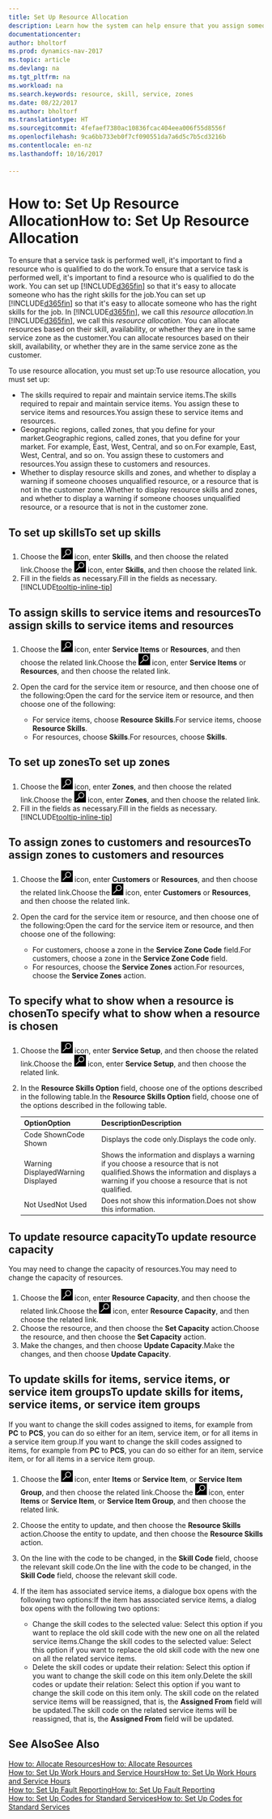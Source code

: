 ```yaml
---
title: Set Up Resource Allocation
description: Learn how the system can help ensure that you assign someone who has the skills required to provide a service.
documentationcenter: 
author: bholtorf
ms.prod: dynamics-nav-2017
ms.topic: article
ms.devlang: na
ms.tgt_pltfrm: na
ms.workload: na
ms.search.keywords: resource, skill, service, zones
ms.date: 08/22/2017
ms.author: bholtorf
ms.translationtype: HT
ms.sourcegitcommit: 4fefaef7380ac10836fcac404eea006f55d8556f
ms.openlocfilehash: 9ca6bb733eb0f7cf090551da7a6d5c7b5cd3216b
ms.contentlocale: en-nz
ms.lasthandoff: 10/16/2017

---
```


# <a name="how-to-set-up-resource-allocation"></a><span data-ttu-id="abdfe-103">How to: Set Up Resource Allocation</span><span class="sxs-lookup"><span data-stu-id="abdfe-103">How to: Set Up Resource Allocation</span></span>
<span data-ttu-id="abdfe-104">To ensure that a service task is performed well, it's important to find a resource who is qualified to do the work.</span><span class="sxs-lookup"><span data-stu-id="abdfe-104">To ensure that a service task is performed well, it's important to find a resource who is qualified to do the work.</span></span> <span data-ttu-id="abdfe-105">You can set up [!INCLUDE[d365fin](includes/d365fin_md.md)] so that it's easy to allocate someone who has the right skills for the job.</span><span class="sxs-lookup"><span data-stu-id="abdfe-105">You can set up [!INCLUDE[d365fin](includes/d365fin_md.md)] so that it's easy to allocate someone who has the right skills for the job.</span></span> <span data-ttu-id="abdfe-106">In [!INCLUDE[d365fin](includes/d365fin_md.md)], we call this _resource allocation_.</span><span class="sxs-lookup"><span data-stu-id="abdfe-106">In [!INCLUDE[d365fin](includes/d365fin_md.md)], we call this _resource allocation_.</span></span> <span data-ttu-id="abdfe-107">You can allocate resources based on their skill, availability, or whether they are in the same service zone as the customer.</span><span class="sxs-lookup"><span data-stu-id="abdfe-107">You can allocate resources based on their skill, availability, or whether they are in the same service zone as the customer.</span></span> 

<span data-ttu-id="abdfe-108">To use resource allocation, you must set up:</span><span class="sxs-lookup"><span data-stu-id="abdfe-108">To use resource allocation, you must set up:</span></span>  
  
* <span data-ttu-id="abdfe-109">The skills required to repair and maintain service items.</span><span class="sxs-lookup"><span data-stu-id="abdfe-109">The skills required to repair and maintain service items.</span></span> <span data-ttu-id="abdfe-110">You assign these to service items and resources.</span><span class="sxs-lookup"><span data-stu-id="abdfe-110">You assign these to service items and resources.</span></span>  
* <span data-ttu-id="abdfe-111">Geographic regions, called zones, that you define for your market.</span><span class="sxs-lookup"><span data-stu-id="abdfe-111">Geographic regions, called zones, that you define for your market.</span></span> <span data-ttu-id="abdfe-112">For example, East, West, Central, and so on.</span><span class="sxs-lookup"><span data-stu-id="abdfe-112">For example, East, West, Central, and so on.</span></span> <span data-ttu-id="abdfe-113">You assign these to customers and resources.</span><span class="sxs-lookup"><span data-stu-id="abdfe-113">You assign these to customers and resources.</span></span>  
* <span data-ttu-id="abdfe-114">Whether to display resource skills and zones, and whether to display a warning if someone chooses unqualified resource, or a resource that is not in the customer zone.</span><span class="sxs-lookup"><span data-stu-id="abdfe-114">Whether to display resource skills and zones, and whether to display a warning if someone chooses unqualified resource, or a resource that is not in the customer zone.</span></span>  

## <a name="to-set-up-skills"></a><span data-ttu-id="abdfe-115">To set up skills</span><span class="sxs-lookup"><span data-stu-id="abdfe-115">To set up skills</span></span>
1. <span data-ttu-id="abdfe-116">Choose the ![Search for Page or Report](media/ui-search/search_small.png "Search for Page or Report icon") icon, enter **Skills**, and then choose the related link.</span><span class="sxs-lookup"><span data-stu-id="abdfe-116">Choose the ![Search for Page or Report](media/ui-search/search_small.png "Search for Page or Report icon") icon, enter **Skills**, and then choose the related link.</span></span>  
2. <span data-ttu-id="abdfe-117">Fill in the fields as necessary.</span><span class="sxs-lookup"><span data-stu-id="abdfe-117">Fill in the fields as necessary.</span></span> [!INCLUDE[tooltip-inline-tip](includes/tooltip-inline-tip_md.md)]  

## <a name="to-assign-skills-to-service-items-and-resources"></a><span data-ttu-id="abdfe-118">To assign skills to service items and resources</span><span class="sxs-lookup"><span data-stu-id="abdfe-118">To assign skills to service items and resources</span></span>
1. <span data-ttu-id="abdfe-119">Choose the ![Search for Page or Report](media/ui-search/search_small.png "Search for Page or Report icon") icon, enter **Service Items** or **Resources**, and then choose the related link.</span><span class="sxs-lookup"><span data-stu-id="abdfe-119">Choose the ![Search for Page or Report](media/ui-search/search_small.png "Search for Page or Report icon") icon, enter **Service Items** or **Resources**, and then choose the related link.</span></span>  
2. <span data-ttu-id="abdfe-120">Open the card for the service item or resource, and then choose one of the following:</span><span class="sxs-lookup"><span data-stu-id="abdfe-120">Open the card for the service item or resource, and then choose one of the following:</span></span>  
  
    * <span data-ttu-id="abdfe-121">For service items, choose **Resource Skills**.</span><span class="sxs-lookup"><span data-stu-id="abdfe-121">For service items, choose **Resource Skills**.</span></span>  
    * <span data-ttu-id="abdfe-122">For resources, choose **Skills**.</span><span class="sxs-lookup"><span data-stu-id="abdfe-122">For resources, choose **Skills**.</span></span>  

## <a name="to-set-up-zones"></a><span data-ttu-id="abdfe-123">To set up zones</span><span class="sxs-lookup"><span data-stu-id="abdfe-123">To set up zones</span></span>
1. <span data-ttu-id="abdfe-124">Choose the ![Search for Page or Report](media/ui-search/search_small.png "Search for Page or Report icon") icon, enter **Zones**, and then choose the related link.</span><span class="sxs-lookup"><span data-stu-id="abdfe-124">Choose the ![Search for Page or Report](media/ui-search/search_small.png "Search for Page or Report icon") icon, enter **Zones**, and then choose the related link.</span></span>  
2. <span data-ttu-id="abdfe-125">Fill in the fields as necessary.</span><span class="sxs-lookup"><span data-stu-id="abdfe-125">Fill in the fields as necessary.</span></span> [!INCLUDE[tooltip-inline-tip](includes/tooltip-inline-tip_md.md)]  

## <a name="to-assign-zones-to-customers-and-resources"></a><span data-ttu-id="abdfe-126">To assign zones to customers and resources</span><span class="sxs-lookup"><span data-stu-id="abdfe-126">To assign zones to customers and resources</span></span> 
1. <span data-ttu-id="abdfe-127">Choose the ![Search for Page or Report](media/ui-search/search_small.png "Search for Page or Report icon") icon, enter **Customers** or **Resources**, and then choose the related link.</span><span class="sxs-lookup"><span data-stu-id="abdfe-127">Choose the ![Search for Page or Report](media/ui-search/search_small.png "Search for Page or Report icon") icon, enter **Customers** or **Resources**, and then choose the related link.</span></span>  
2. <span data-ttu-id="abdfe-128">Open the card for the service item or resource, and then choose one of the following:</span><span class="sxs-lookup"><span data-stu-id="abdfe-128">Open the card for the service item or resource, and then choose one of the following:</span></span>  
  
    * <span data-ttu-id="abdfe-129">For customers, choose a zone in the **Service Zone Code** field.</span><span class="sxs-lookup"><span data-stu-id="abdfe-129">For customers, choose a zone in the **Service Zone Code** field.</span></span>  
    * <span data-ttu-id="abdfe-130">For resources, choose the **Service Zones** action.</span><span class="sxs-lookup"><span data-stu-id="abdfe-130">For resources, choose the **Service Zones** action.</span></span>  

## <a name="to-specify-what-to-show-when-a-resource-is-chosen"></a><span data-ttu-id="abdfe-131">To specify what to show when a resource is chosen</span><span class="sxs-lookup"><span data-stu-id="abdfe-131">To specify what to show when a resource is chosen</span></span>
1. <span data-ttu-id="abdfe-132">Choose the ![Search for Page or Report](media/ui-search/search_small.png "Search for Page or Report icon") icon, enter **Service Setup**, and then choose the related link.</span><span class="sxs-lookup"><span data-stu-id="abdfe-132">Choose the ![Search for Page or Report](media/ui-search/search_small.png "Search for Page or Report icon") icon, enter **Service Setup**, and then choose the related link.</span></span> 
2. <span data-ttu-id="abdfe-133">In the **Resource Skills Option** field, choose one of the options described in the following table.</span><span class="sxs-lookup"><span data-stu-id="abdfe-133">In the **Resource Skills Option** field, choose one of the options described in the following table.</span></span>  
  
    |<span data-ttu-id="abdfe-134">**Option**</span><span class="sxs-lookup"><span data-stu-id="abdfe-134">**Option**</span></span>|<span data-ttu-id="abdfe-135">**Description**</span><span class="sxs-lookup"><span data-stu-id="abdfe-135">**Description**</span></span>|  
    |------------|-------------|  
    |<span data-ttu-id="abdfe-136">Code Shown</span><span class="sxs-lookup"><span data-stu-id="abdfe-136">Code Shown</span></span> | <span data-ttu-id="abdfe-137">Displays the code only.</span><span class="sxs-lookup"><span data-stu-id="abdfe-137">Displays the code only.</span></span>|  
    |<span data-ttu-id="abdfe-138">Warning Displayed</span><span class="sxs-lookup"><span data-stu-id="abdfe-138">Warning Displayed</span></span> | <span data-ttu-id="abdfe-139">Shows the information and displays a warning if you choose a resource that is not qualified.</span><span class="sxs-lookup"><span data-stu-id="abdfe-139">Shows the information and displays a warning if you choose a resource that is not qualified.</span></span>|  
    |<span data-ttu-id="abdfe-140">Not Used</span><span class="sxs-lookup"><span data-stu-id="abdfe-140">Not Used</span></span> | <span data-ttu-id="abdfe-141">Does not show this information.</span><span class="sxs-lookup"><span data-stu-id="abdfe-141">Does not show this information.</span></span>|  

## <a name="to-update-resource-capacity"></a><span data-ttu-id="abdfe-142">To update resource capacity</span><span class="sxs-lookup"><span data-stu-id="abdfe-142">To update resource capacity</span></span>  
<span data-ttu-id="abdfe-143">You may need to change the capacity of resources.</span><span class="sxs-lookup"><span data-stu-id="abdfe-143">You may need to change the capacity of resources.</span></span>  
  
1. <span data-ttu-id="abdfe-144">Choose the ![Search for Page or Report](media/ui-search/search_small.png "Search for Page or Report icon") icon, enter **Resource Capacity**, and then choose the related link.</span><span class="sxs-lookup"><span data-stu-id="abdfe-144">Choose the ![Search for Page or Report](media/ui-search/search_small.png "Search for Page or Report icon") icon, enter **Resource Capacity**, and then choose the related link.</span></span>  
2. <span data-ttu-id="abdfe-145">Choose the resource, and then choose the **Set Capacity** action.</span><span class="sxs-lookup"><span data-stu-id="abdfe-145">Choose the resource, and then choose the **Set Capacity** action.</span></span>  
3. <span data-ttu-id="abdfe-146">Make the changes, and then choose **Update Capacity**.</span><span class="sxs-lookup"><span data-stu-id="abdfe-146">Make the changes, and then choose **Update Capacity**.</span></span>  

## <a name="to-update-skills-for-items-service-items-or-service-item-groups"></a><span data-ttu-id="abdfe-147">To update skills for items, service items, or service item groups</span><span class="sxs-lookup"><span data-stu-id="abdfe-147">To update skills for items, service items, or service item groups</span></span>
<span data-ttu-id="abdfe-148">If you want to change the skill codes assigned to items, for example from **PC** to **PCS**, you can do so either for an item, service item, or for all items in a service item group.</span><span class="sxs-lookup"><span data-stu-id="abdfe-148">If you want to change the skill codes assigned to items, for example from **PC** to **PCS**, you can do so either for an item, service item, or for all items in a service item group.</span></span>  
  
1. <span data-ttu-id="abdfe-149">Choose the ![Search for Page or Report](media/ui-search/search_small.png "Search for Page or Report icon") icon, enter **Items** or **Service Item**, or **Service Item Group**, and then choose the related link.</span><span class="sxs-lookup"><span data-stu-id="abdfe-149">Choose the ![Search for Page or Report](media/ui-search/search_small.png "Search for Page or Report icon") icon, enter **Items** or **Service Item**, or **Service Item Group**, and then choose the related link.</span></span>  
2. <span data-ttu-id="abdfe-150">Choose the entity to update, and then choose the **Resource Skills** action.</span><span class="sxs-lookup"><span data-stu-id="abdfe-150">Choose the entity to update, and then choose the **Resource Skills** action.</span></span>  
3. <span data-ttu-id="abdfe-151">On the line with the code to be changed, in the **Skill Code** field, choose the relevant skill code.</span><span class="sxs-lookup"><span data-stu-id="abdfe-151">On the line with the code to be changed, in the **Skill Code** field, choose the relevant skill code.</span></span>  
4.  <span data-ttu-id="abdfe-152">If the item has associated service items, a dialogue box opens with the following two options:</span><span class="sxs-lookup"><span data-stu-id="abdfe-152">If the item has associated service items, a dialog box opens with the following two options:</span></span>  
  
    * <span data-ttu-id="abdfe-153">Change the skill codes to the selected value: Select this option if you want to replace the old skill code with the new one on all the related service items.</span><span class="sxs-lookup"><span data-stu-id="abdfe-153">Change the skill codes to the selected value: Select this option if you want to replace the old skill code with the new one on all the related service items.</span></span>  
    * <span data-ttu-id="abdfe-154">Delete the skill codes or update their relation: Select this option if you want to change the skill code on this item only.</span><span class="sxs-lookup"><span data-stu-id="abdfe-154">Delete the skill codes or update their relation: Select this option if you want to change the skill code on this item only.</span></span> <span data-ttu-id="abdfe-155">The skill code on the related service items will be reassigned, that is, the **Assigned From** field will be updated.</span><span class="sxs-lookup"><span data-stu-id="abdfe-155">The skill code on the related service items will be reassigned, that is, the **Assigned From** field will be updated.</span></span>  
  
## <a name="see-also"></a><span data-ttu-id="abdfe-156">See Also</span><span class="sxs-lookup"><span data-stu-id="abdfe-156">See Also</span></span>
[<span data-ttu-id="abdfe-157">How to: Allocate Resources</span><span class="sxs-lookup"><span data-stu-id="abdfe-157">How to: Allocate Resources</span></span>](service-how-to-allocate-resources.md)  
[<span data-ttu-id="abdfe-158">How to: Set Up Work Hours and Service Hours</span><span class="sxs-lookup"><span data-stu-id="abdfe-158">How to: Set Up Work Hours and Service Hours</span></span>](service-how-setup-work-service-hours.md)  
[<span data-ttu-id="abdfe-159">How to: Set Up Fault Reporting</span><span class="sxs-lookup"><span data-stu-id="abdfe-159">How to: Set Up Fault Reporting</span></span>](service-how-setup-fault-reporting.md)  
[<span data-ttu-id="abdfe-160">How to: Set Up Codes for Standard Services</span><span class="sxs-lookup"><span data-stu-id="abdfe-160">How to: Set Up Codes for Standard Services</span></span>](service-how-setup-service-coding.md)  
 


